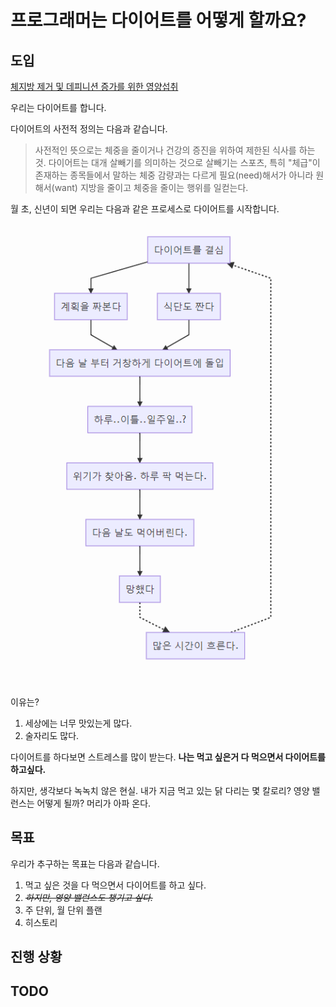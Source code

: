 # 프로그래머는 다이어트를 어떻게 할까요?

## 도입

[체지방 제거 및 데피니션 증가를 위한 영양섭취](https://talk.monsterzym.com/index.php?mid=nutrition&search_keyword=%EC%B9%BC%EB%A1%9C%EB%A6%AC&search_target=content&page=3&document_srl=607308)

우리는 다이어트를 합니다.

다이어트의 사전적 정의는 다음과 같습니다.
> 사전적인 뜻으로는 체중을 줄이거나 건강의 증진을 위하여 제한된 식사를 하는 것.
> 다이어트는 대개 살빼기를 의미하는 것으로 살빼기는 스포츠, 특히 "체급"이 존재하는 종목들에서 말하는 체중 감량과는 다르게 필요(need)해서가 아니라 원해서(want) 지방을 줄이고 체중을 줄이는 행위를 일컫는다.


월 초, 신년이 되면 우리는 다음과 같은 프로세스로 다이어트를 시작합니다.

![process_of_our_diet](procees_of_our_diet.PNG)

이유는?

1. 세상에는 너무 맛있는게 많다.
2. 술자리도 많다.

다이어트를 하다보면 스트레스를 많이 받는다. **나는 먹고 싶은거 다 먹으면서 다이어트를 하고싶다.**

하지만, 생각보다 녹녹치 않은 현실. 내가 지금 먹고 있는 닭 다리는 몇 칼로리? 영양 밸런스는 어떻게 될까? 머리가 아파 온다.

## 목표

우리가 추구하는 목표는 다음과 같습니다.

1. 먹고 싶은 것을 다 먹으면서 다이어트를 하고 싶다.
2. ~~_하지만, 영양 밸런스도 챙기고 싶다._~~
3. 주 단위, 월 단위 플랜
4. 히스토리

## 진행 상황

## TODO
